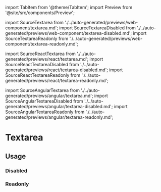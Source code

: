 import TabItem from '@theme/TabItem';
import Preview from '@site/src/components/Preview';

import SourceTextarea from './../auto-generated/previews/web-component/textarea.md';
import SourceTextareaDisabled from './../auto-generated/previews/web-component/textarea-disabled.md';
import SourceTextareaReadonly from './../auto-generated/previews/web-component/textarea-readonly.md';

import SourceReactTextarea from './../auto-generated/previews/react/textarea.md';
import SourceReactTextareaDisabled from './../auto-generated/previews/react/textarea-disabled.md';
import SourceReactTextareaReadonly from './../auto-generated/previews/react/textarea-readonly.md';

import SourceAngularTextarea from './../auto-generated/previews/angular/textarea.md';
import SourceAngularTextareaDisabled from './../auto-generated/previews/angular/textarea-disabled.md';
import SourceAngularTextareaReadonly from './../auto-generated/previews/angular/textarea-readonly.md';

# Textarea

## Usage

<Preview name="textarea" height="7rem">
  <TabItem value="javascript">
    <SourceTextarea />
  </TabItem>
  <TabItem value="react">
    <SourceReactTextarea />
  </TabItem>
  <TabItem value="angular">
    <SourceAngularTextarea />
  </TabItem>
</Preview>

### Disabled

<Preview name="textarea-disabled" height="7rem">
  <TabItem value="javascript">
    <SourceTextareaDisabled />
  </TabItem>
  <TabItem value="react">
    <SourceReactTextareaDisabled />
  </TabItem>
  <TabItem value="angular">
    <SourceAngularTextareaDisabled />
  </TabItem>
</Preview>

### Readonly

<Preview name="textarea-readonly" height="7rem">
  <TabItem value="javascript">
    <SourceTextareaReadonly />
  </TabItem>
  <TabItem value="react">
    <SourceReactTextareaReadonly />
  </TabItem>
  <TabItem value="angular">
    <SourceAngularTextareaReadonly />
  </TabItem>
</Preview>
